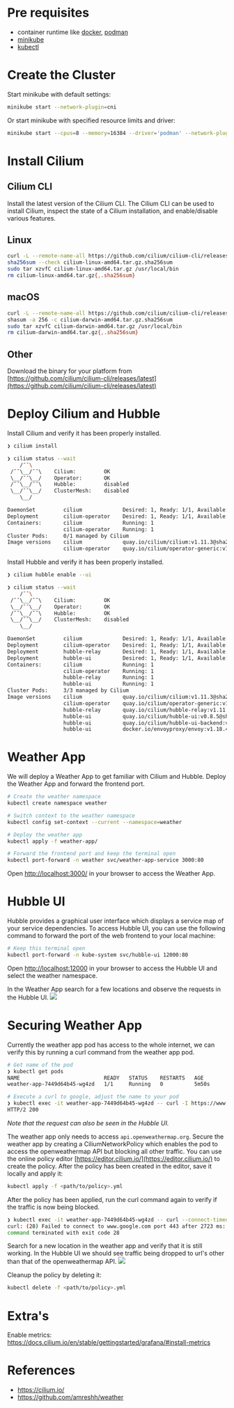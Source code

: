 # Pre requisites
- container runtime like [docker](https://docs.docker.com/get-docker/), [podman](https://podman.io/getting-started/installation)
- [minikube](https://minikube.sigs.k8s.io/docs/start/)
- [kubectl](https://kubernetes.io/docs/tasks/tools/#kubectl)

# Create the Cluster
Start minikube with default settings:
```bash
minikube start --network-plugin=cni
```

Or start minikube with specified resource limits and driver:
```bash
minikube start --cpus=8 --memory=16384 --driver='podman' --network-plugin=cni
```

# Install Cilium
## Cilium CLI
Install the latest version of the Cilium CLI. The Cilium CLI can be used to install Cilium, inspect the state of a Cilium installation, and enable/disable various features.

## Linux
```bash
curl -L --remote-name-all https://github.com/cilium/cilium-cli/releases/latest/download/cilium-linux-amd64.tar.gz{,.sha256sum}
sha256sum --check cilium-linux-amd64.tar.gz.sha256sum
sudo tar xzvfC cilium-linux-amd64.tar.gz /usr/local/bin
rm cilium-linux-amd64.tar.gz{,.sha256sum}
```
## macOS
```bash
curl -L --remote-name-all https://github.com/cilium/cilium-cli/releases/latest/download/cilium-darwin-amd64.tar.gz{,.sha256sum}
shasum -a 256 -c cilium-darwin-amd64.tar.gz.sha256sum
sudo tar xzvfC cilium-darwin-amd64.tar.gz /usr/local/bin
rm cilium-darwin-amd64.tar.gz{,.sha256sum}
```
## Other
Download the binary for your platform from [https://github.com/cilium/cilium-cli/releases/latest](https://github.com/cilium/cilium-cli/releases/latest)

# Deploy Cilium and Hubble
Install Cilium and verify it has been properly installed.
```bash
❯ cilium install

❯ cilium status --wait
    /¯¯\
 /¯¯\__/¯¯\    Cilium:         OK
 \__/¯¯\__/    Operator:       OK
 /¯¯\__/¯¯\    Hubble:         disabled
 \__/¯¯\__/    ClusterMesh:    disabled
    \__/

DaemonSet         cilium             Desired: 1, Ready: 1/1, Available: 1/1
Deployment        cilium-operator    Desired: 1, Ready: 1/1, Available: 1/1
Containers:       cilium             Running: 1
                  cilium-operator    Running: 1
Cluster Pods:     0/1 managed by Cilium
Image versions    cilium             quay.io/cilium/cilium:v1.11.3@sha256:cb6aac121e348abd61a692c435a90a6e2ad3f25baa9915346be7b333de8a767f: 1
                  cilium-operator    quay.io/cilium/operator-generic:v1.11.3@sha256:5b81db7a32cb7e2d00bb3cf332277ec2b3be239d9e94a8d979915f4e6648c787: 1
```

Install Hubble and verify it has been properly installed.
```bash
❯ cilium hubble enable --ui

❯ cilium status --wait
    /¯¯\
 /¯¯\__/¯¯\    Cilium:         OK
 \__/¯¯\__/    Operator:       OK
 /¯¯\__/¯¯\    Hubble:         OK
 \__/¯¯\__/    ClusterMesh:    disabled
    \__/

DaemonSet         cilium             Desired: 1, Ready: 1/1, Available: 1/1
Deployment        cilium-operator    Desired: 1, Ready: 1/1, Available: 1/1
Deployment        hubble-relay       Desired: 1, Ready: 1/1, Available: 1/1
Deployment        hubble-ui          Desired: 1, Ready: 1/1, Available: 1/1
Containers:       cilium             Running: 1
                  cilium-operator    Running: 1
                  hubble-relay       Running: 1
                  hubble-ui          Running: 1
Cluster Pods:     3/3 managed by Cilium
Image versions    cilium             quay.io/cilium/cilium:v1.11.3@sha256:cb6aac121e348abd61a692c435a90a6e2ad3f25baa9915346be7b333de8a767f: 1
                  cilium-operator    quay.io/cilium/operator-generic:v1.11.3@sha256:5b81db7a32cb7e2d00bb3cf332277ec2b3be239d9e94a8d979915f4e6648c787: 1
                  hubble-relay       quay.io/cilium/hubble-relay:v1.11.3@sha256:7256ec111259a79b4f0e0f80ba4256ea23bd472e1fc3f0865975c2ed113ccb97: 1
                  hubble-ui          quay.io/cilium/hubble-ui:v0.8.5@sha256:4eaca1ec1741043cfba6066a165b3bf251590cf4ac66371c4f63fbed2224ebb4: 1
                  hubble-ui          quay.io/cilium/hubble-ui-backend:v0.8.5@sha256:2bce50cf6c32719d072706f7ceccad654bfa907b2745a496da99610776fe31ed: 1
                  hubble-ui          docker.io/envoyproxy/envoy:v1.18.4@sha256:e5c2bb2870d0e59ce917a5100311813b4ede96ce4eb0c6bfa879e3fbe3e83935: 1
```

# Weather App
We will deploy a Weather App to get familiar with Cilium and Hubble. Deploy the Weather App and forward the frontend port.

```bash
# Create the weather namespace
kubectl create namespace weather

# Switch context to the weather namespace
kubectl config set-context --current --namespace=weather

# Deploy the weather app
kubectl apply -f weather-app/

# Forward the frontend port and keep the terminal open
kubectl port-forward -n weather svc/weather-app-service 3000:80
```

Open [http://localhost:3000/](http://localhost:3000/) in your browser to access the Weather App.

# Hubble UI
Hubble provides a graphical user interface which displays a service map of your service dependencies. To access Hubble UI, you can use the following command to forward the port of the web frontend to your local machine:
```bash
# Keep this terminal open
kubectl port-forward -n kube-system svc/hubble-ui 12000:80
```

Open [http://localhost:12000](http://localhost:12000) in your browser to access the Hubble UI and select the weather namespace.

In the Weather App search for a few locations and observe the requests in the Hubble UI.
![](./images/ui.gif)

# Securing Weather App
Currently the weather app pod has access to the whole internet, we can verify this by running a curl command from the weather app pod.
```bash
# Get name of the pod
❯ kubectl get pods
NAME                           READY   STATUS    RESTARTS   AGE
weather-app-7449d64b45-wg4zd   1/1     Running   0          5m50s

# Execute a curl to google, adjust the name to your pod
❯ kubectl exec -it weather-app-7449d64b45-wg4zd -- curl -I https://www.google.com
HTTP/2 200
```

*Note that the request can also be seen in the Hubble UI.*

The weather app only needs to access `api.openweathermap.org`. Secure the weather app by creating a CiliumNetworkPolicy which enables the pod to access the openweathermap API but blocking all other traffic. You can use the online policy editor [https://editor.cilium.io/](https://editor.cilium.io/) to create the policy. After the policy has been created in the editor, save it locally and apply it:
```bash
kubectl apply -f <path/to/policy>.yml
```


After the policy has been applied, run the curl command again to verify if the traffic is now being blocked.
```bash
❯ kubectl exec -it weather-app-7449d64b45-wg4zd -- curl --connect-timeout 5 -I https://www.google.com
curl: (28) Failed to connect to www.google.com port 443 after 2723 ms: Operation timed out
command terminated with exit code 28
```

Search for a new location in the weather app and verify that it is still working. In the Hubble UI we should see traffic being dropped to url's other than that of the openweathermap API.
![](./images/hubble.png)

Cleanup the policy by deleting it:
```bash
kubectl delete -f <path/to/policy>.yml
```

# Extra's
Enable metrics: https://docs.cilium.io/en/stable/gettingstarted/grafana/#install-metrics
# References
- https://cilium.io/
- https://github.com/amreshh/weather